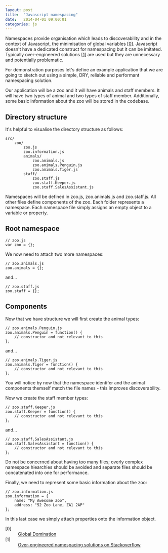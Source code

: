 ```yaml
---
layout: post
title:  "Javascript namespacing"
date:   2014-04-01 09:00:01
categories: js
---
```


Namespaces provide organisation which leads to discoverability and in the context of Javascript, the minimisation of global variables [[0](#ref0)]. Javascript doesn't have a dedicated construct for namespacing but it can be imitated. Typically over-engineered solutions [[1](#ref1)] are used but they are unnecessary and potentially problematic.

For demonstration purposes let's define an example application that we are going to sketch out using a simple, DRY, reliable and performant namespacing solution.

Our application will be a zoo and it will have animals and staff members. It will have two types of animal and two types of staff member. Additionally, some basic information about the zoo will be stored in the codebase.

## Directory structure

It's helpful to visualise the directory structure as follows:

	src/
		zoo/
			zoo.js
			zoo.information.js
			animals/
				zoo.animals.js
				zoo.animals.Penguin.js
				zoo.animals.Tiger.js
			staff/
				zoo.staff.js
				zoo.staff.Keeper.js
				zoo.staff.SalesAssistant.js

Namespaces will be defined in zoo.js, zoo.animals.js and zoo.staff.js. All other files define components of the zoo. Each folder represents a namespace. Each namespace file simply assigns an empty object to a variable or property.

## Root namespace

	// zoo.js
	var zoo = {};


We now need to attach two more namespaces:

	// zoo.animals.js
	zoo.animals = {};

and...

	// zoo.staff.js
	zoo.staff = {};

## Components

Now that we have structure we will first create the animal types:

	// zoo.animals.Penguin.js
	zoo.animals.Penguin = function() {
		// constructor and not relevant to this
	};

and...

	// zoo.animals.Tiger.js
	zoo.animals.Tiger = function() {
		// constructor and not relevant to this
	};

You will notice by now that the namespace identifer and the animal components themself match the file names - this improves discoverability.

Now we create the staff member types:

	// zoo.staff.Keeper.js
	zoo.staff.Keeper = function() {
		// constructor and not relevant to this
	};

and...

	// zoo.staff.SalesAssistant.js
	zoo.staff.SalesAssistant = function() {
		// constructor and not relevant to this
	};

Do not be concerned about having too many files; overly complex namespace hiearchies should be avoided and separate files should be concatenated into one for performance.

Finally, we need to represent some basic information about the zoo:

	// zoo.information.js
	zoo.information = {
		name: "My Awesome Zoo",
		address: "52 Zoo Lane, ZA1 2AP"
	};

In this last case we simply attach properties onto the information object.

<dl>
	<dt><a name="ref0"></a>[0]</dt>
	<dd><a href="http://www.yuiblog.com/blog/2006/06/01/global-domination/">Global Domination</a></dd>
	<dt><a name="ref1"></a>[1]</dt>
	<dd><a href="http://stackoverflow.com/questions/3410984/javascript-namespace">Over-engineered namespacing solutions on Stackoverflow</a></dd>
</dl>
